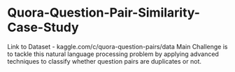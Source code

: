 # Quora-Question-Pair-Similarity-Case-Study
Link to Dataset - kaggle.com/c/quora-question-pairs/data
Main Challenge is  to tackle this natural language processing problem by applying advanced techniques to classify 
whether question pairs are duplicates or not.
